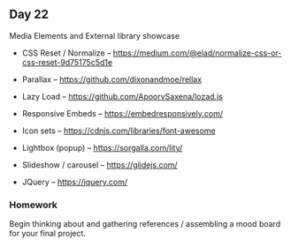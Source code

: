 ## Day 22

Media Elements and External library showcase

* CSS Reset / Normalize – https://medium.com/@elad/normalize-css-or-css-reset-9d75175c5d1e

* Parallax – https://github.com/dixonandmoe/rellax

* Lazy Load – https://github.com/ApoorvSaxena/lozad.js

* Responsive Embeds – https://embedresponsively.com/

* Icon sets – https://cdnjs.com/libraries/font-awesome

* Lightbox (popup) – https://sorgalla.com/lity/

* Slideshow / carousel – https://glidejs.com/

* JQuery – https://jquery.com/



### Homework

Begin thinking about and gathering references / assembling a mood board for your final project.
